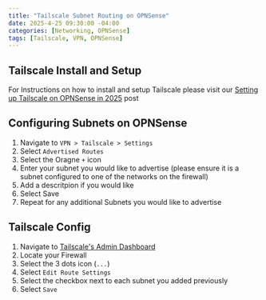 ```yaml
---
title: "Tailscale Subnet Routing on OPNSense"
date: 2025-4-25 09:30:00 -04:00
categories: [Networking, OPNSense]
tags: [Tailscale, VPN, OPNSense]
---
```


## Tailscale Install and Setup
For Instructions on how to install and setup Tailscale please visit our [Setting up Tailscale on OPNSense in 2025](https://ryanvanmassenhoven.com/posts/Setting-up-tailscale-on-OPNSense/) post

## Configuring Subnets on OPNSense
1. Navigate to `VPN > Tailscale > Settings`
2. Select `Advertised Routes`
3. Select the Oragne `+` icon
4. Enter your subnet you would like to advertise (please ensure it is a subnet configured to one of the networks on the firewall)
5. Add a descritpion if you would like
6. Select Save
7. Repeat for any additional Subnets you would like to advertise

## Tailscale Config
1. Navigate to [Tailscale's Admin Dashboard](https://login.tailscale.com/admin/machines)
2. Locate your Firewall
3. Select the 3 dots icon (`...`)
4. Select `Edit Route Settings`
5. Select the checkbox next to each subnet you added previously
6. Select `Save`